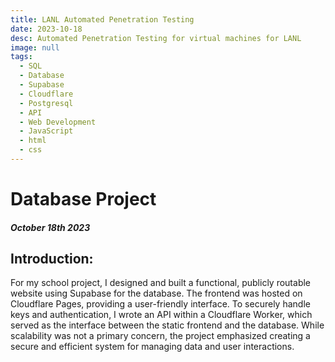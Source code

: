 ```yaml
---
title: LANL Automated Penetration Testing
date: 2023-10-18
desc: Automated Penetration Testing for virtual machines for LANL
image: null
tags:
  - SQL
  - Database
  - Supabase
  - Cloudflare
  - Postgresql
  - API
  - Web Development
  - JavaScript
  - html
  - css
---
```

#
# Database Project
##### October 18th 2023

## Introduction:
For my school project, I designed and built a functional, publicly routable website using Supabase for the database. The frontend was hosted on Cloudflare Pages, providing a user-friendly interface. To securely handle keys and authentication, I wrote an API within a Cloudflare Worker, which served as the interface between the static frontend and the database. While scalability was not a primary concern, the project emphasized creating a secure and efficient system for managing data and user interactions.

